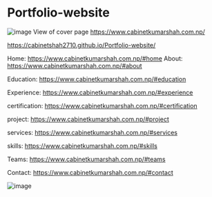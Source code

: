 # Portfolio-website 
![image](https://user-images.githubusercontent.com/53578487/151111679-53f9d4ad-3348-4679-a914-522ee802e893.png)
View of cover page
https://www.cabinetkumarshah.com.np/

https://cabinetshah2710.github.io/Portfolio-website/

Home:
https://www.cabinetkumarshah.com.np/#home
About:
https://www.cabinetkumarshah.com.np/#about

Education:
https://www.cabinetkumarshah.com.np/#education

Experience:
https://www.cabinetkumarshah.com.np/#experience

certification:
https://www.cabinetkumarshah.com.np/#certification

project:
https://www.cabinetkumarshah.com.np/#project

services:
https://www.cabinetkumarshah.com.np/#services

skills:
https://www.cabinetkumarshah.com.np/#skills

Teams:
https://www.cabinetkumarshah.com.np/#teams

Contact:
https://www.cabinetkumarshah.com.np/#contact


![image](https://user-images.githubusercontent.com/53578487/151112571-29aeccee-5040-45a6-a9f2-055e17d2d3a9.png)

